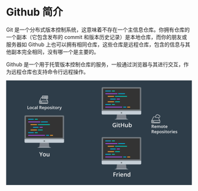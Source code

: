 # Github 简介
Git 是一个分布式版本控制系统，这意味着不存在一个主信息仓库。你拥有仓库的一个副本（它包含发布的 commit 和版本历史记录）是本地仓库，而你的朋友或服务器如 Github 上也可以拥有相同仓库，这些仓库是远程仓库，包含的信息与其他副本完全相同，没有哪一个是主要的。

Github 是一个用于托管版本控制仓库的服务，一般通过浏览器与其进行交互，作为远程仓库也支持命令行远程操作。

![Git 分布式版本控制系统](./images/20191126102226935_3264.png)
